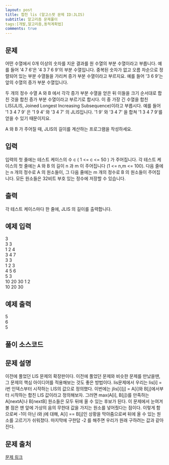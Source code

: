 ```yaml
---
layout: post
title: 합친 lis (알고스팟 문제 ID:JLIS)
subtitle: 알고리즘 문제풀이
tags:[개발,알고리즘,동적계획법]
comments: true
---    
```


## 문제
어떤 수열에서 0개 이상의 숫자를 지운 결과를 원 수열의 부분 수열이라고 부릅니다. 예를 들어 '4 7 6'은 '4 3 7 6 9'의 부분 수열입니다. 중복된 숫자가 없고 오름 차순으로 정렬되어 있는 부분 수열들을 가리켜 증가 부분 수열이라고 부르지요. 예를 들어 '3 6 9'는 앞의 수열의 증가 부분 수열입니다.

두 개의 정수 수열 A 와 B 에서 각각 증가 부분 수열을 얻은 뒤 이들을 크기 순서대로 합친 것을 합친 증가 부분 수열이라고 부르기로 합시다. 이 중 가장 긴 수열을 합친 LIS(JLIS, Joined Longest Increasing Subsequence)이라고 부릅시다. 예를 들어 '1 3 4 7 9' 은 '1 9 4' 와 '3 4 7' 의 JLIS입니다. '1 9' 와 '3 4 7' 을 합쳐 '1 3 4 7 9'를 얻을 수 있기 때문이지요.

A 와 B 가 주어질 때, JLIS의 길이를 계산하는 프로그램을 작성하세요.

## 입력

입력의 첫 줄에는 테스트 케이스의 수 c ( 1 <= c <= 50 ) 가 주어집니다. 각 테스트 케이스의 첫 줄에는 A 와 B 의 길이 n 과 m 이 주어집니다 (1 <= n,m <= 100). 다음 줄에는 n 개의 정수로 A 의 원소들이, 그 다음 줄에는 m 개의 정수로 B 의 원소들이 주어집니다. 모든 원소들은 32비트 부호 있는 정수에 저장할 수 있습니다.

## 출력

각 테스트 케이스마다 한 줄에, JLIS 의 길이를 출력합니다.

## 예제 입력

3  
3 3  
1 2 4  
3 4 7  
3 3  
1 2 3  
4 5 6  
5 3  
10 20 30 1 2  
10 20 30  
## 예제 출력
5  
6  
5  

## 풀이 소스코드  
<script src="https://gist.github.com/overflow218/d093adae029314086f3ed80fd14d4f9b.js"></script>

## 문제 설명
이전에 풀었던 LIS 문제의 확장판이다. 이전에 풀었던 문제와 비슷한 문제를 만났을땐, 그 문제의 핵심 아이디어를 적용해보는 것도 좋은 방법이다. lis문제에서 우리는 lis[i] = i번 인덱스부터 시작하는 LIS의 값으로 정의했다.
이번에는 jlis[i][j] = A[i]와 B[j]에서부터 시작하는 합친 LIS 값이라고 정의해보자. 그러면 max(A[i], B[j])를 만족하는 A[nextA]나 B[nextB] 원소들은 모두 뒤에 올 수 있는 후보가 된다. 이 문제에서 눈여겨볼 점은 
맨 앞에 가상의 음의 무한대 값을 가지는 원소를 넣어줬다는 점이다. 이렇게 함으로써 -1이 아닌 i와 j에 대해, A[i] == B[j]인 상황을 막아줌으로써 뒤에 올 수 있는 원소를 고르기가 쉬워졌다. 마지막에 구한답 -2 를 해주면
우리가 원래 구하려는 값과 같아진다. 

## 문제 출처  

<a href="https://www.algospot.com/judge/problem/read/JLIS"> 문제 링크 </a>
